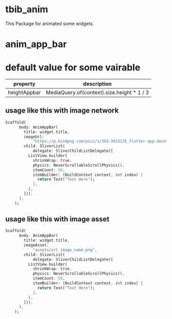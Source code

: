# tbib_anim

This Package for animated some widgets.

# anim_app_bar

# default value for some vairable

  property      | description
--------------  |------------
  heightAppbar  | MediaQuery.of(context).size.height * 1 / 3


## usage like this with image network

``` dart
Scaffold(
      body: AnimAppBar(
        title: widget.title,
        imageUrl:
            "https://p.kindpng.com/picc/s/393-3933176_flutter-app-development-flutter-developer-hd-png-download.png",
        child: SliverList(
            delegate: SliverChildListDelegate([
          ListView.builder(
            shrinkWrap: true,
            physics: NeverScrollableScrollPhysics(),
            itemCount: 50,
            itemBuilder: (BuildContext context, int index) {
              return Text("Text Here");
            },
          ),
        ])),
      ),
    );
```



## usage like this with image asset

``` dart
Scaffold(
      body: AnimAppBar(
        title: widget.title,
        imageAsset:
            "assets/url_image_name.png",
        child: SliverList(
            delegate: SliverChildListDelegate([
          ListView.builder(
            shrinkWrap: true,
            physics: NeverScrollableScrollPhysics(),
            itemCount: 50,
            itemBuilder: (BuildContext context, int index) {
              return Text("Text Here");
            },
          ),
        ])),
      ),
    );
```



